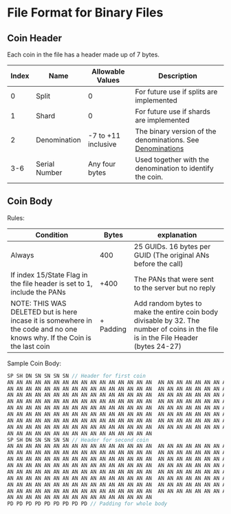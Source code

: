 # File Format for Binary Files

## Coin Header
Each coin in the file has a header made up of 7 bytes. 

Index | Name | Allowable Values | Description
---|---|---|---
0 | Split | 0 | For future use if splits are implemented
1 |Shard | 0 | For future use if shards are implemented
2 | Denomination | -7 to +11 inclusive | The binary version of the denominations. See [Denominations](denominations.md)
3-6 | Serial Number | Any four bytes | Used together with the denomination to identify the coin. 

## Coin Body

Rules:

Condition | Bytes | explanation
---|---|---
Always | 400  | 25 GUIDs. 16 bytes per GUID (The original ANs before the call)
If index 15/State Flag in the file header is set to 1, include the PANs | +400 | The PANs that were sent to the server but no reply
NOTE: THIS WAS DELETED but is here incase it is somewhere in the code and no one knows why. If the Coin is the last coin | + Padding  | Add random bytes to make the entire coin body divisable by 32. The number of coins in the file is in the File Header (bytes 24-27)

<!--
If Coin Type is NFT | +128 | Add 128 Fixed Bytes for the file's Title.
If Coin Type is NFT | +128 | Add 128 Fixed Bytes for the file's Meta Information.
If Coin Type is NFT | + The File Size | The Variable bytes of the file
-->


Sample Coin Body:
```c
SP SH DN SN SN SN SN // Header for first coin
AN AN AN AN AN AN AN AN AN AN AN AN AN AN AN AN  AN AN AN AN AN AN AN AN AN AN AN AN AN AN AN AN  AN AN AN AN AN AN AN AN AN AN AN AN AN AN AN AN   
AN AN AN AN AN AN AN AN AN AN AN AN AN AN AN AN  AN AN AN AN AN AN AN AN AN AN AN AN AN AN AN AN  AN AN AN AN AN AN AN AN AN AN AN AN AN AN AN AN  
AN AN AN AN AN AN AN AN AN AN AN AN AN AN AN AN  AN AN AN AN AN AN AN AN AN AN AN AN AN AN AN AN  AN AN AN AN AN AN AN AN AN AN AN AN AN AN AN AN  
AN AN AN AN AN AN AN AN AN AN AN AN AN AN AN AN  AN AN AN AN AN AN AN AN AN AN AN AN AN AN AN AN  AN AN AN AN AN AN AN AN AN AN AN AN AN AN AN AN  
AN AN AN AN AN AN AN AN AN AN AN AN AN AN AN AN  AN AN AN AN AN AN AN AN AN AN AN AN AN AN AN AN  AN AN AN AN AN AN AN AN AN AN AN AN AN AN AN AN  
AN AN AN AN AN AN AN AN AN AN AN AN AN AN AN AN  AN AN AN AN AN AN AN AN AN AN AN AN AN AN AN AN  AN AN AN AN AN AN AN AN AN AN AN AN AN AN AN AN  
AN AN AN AN AN AN AN AN AN AN AN AN AN AN AN AN  AN AN AN AN AN AN AN AN AN AN AN AN AN AN AN AN  AN AN AN AN AN AN AN AN AN AN AN AN AN AN AN AN  
AN AN AN AN AN AN AN AN AN AN AN AN AN AN AN AN  AN AN AN AN AN AN AN AN AN AN AN AN AN AN AN AN  AN AN AN AN AN AN AN AN AN AN AN AN AN AN AN AN  
AN AN AN AN AN AN AN AN AN AN AN AN AN AN AN AN
SP SH DN SN SN SN SN // Header for second coin
AN AN AN AN AN AN AN AN AN AN AN AN AN AN AN AN  AN AN AN AN AN AN AN AN AN AN AN AN AN AN AN AN  AN AN AN AN AN AN AN AN AN AN AN AN AN AN AN AN   
AN AN AN AN AN AN AN AN AN AN AN AN AN AN AN AN  AN AN AN AN AN AN AN AN AN AN AN AN AN AN AN AN  AN AN AN AN AN AN AN AN AN AN AN AN AN AN AN AN  
AN AN AN AN AN AN AN AN AN AN AN AN AN AN AN AN  AN AN AN AN AN AN AN AN AN AN AN AN AN AN AN AN  AN AN AN AN AN AN AN AN AN AN AN AN AN AN AN AN  
AN AN AN AN AN AN AN AN AN AN AN AN AN AN AN AN  AN AN AN AN AN AN AN AN AN AN AN AN AN AN AN AN  AN AN AN AN AN AN AN AN AN AN AN AN AN AN AN AN  
AN AN AN AN AN AN AN AN AN AN AN AN AN AN AN AN  AN AN AN AN AN AN AN AN AN AN AN AN AN AN AN AN  AN AN AN AN AN AN AN AN AN AN AN AN AN AN AN AN  
AN AN AN AN AN AN AN AN AN AN AN AN AN AN AN AN  AN AN AN AN AN AN AN AN AN AN AN AN AN AN AN AN  AN AN AN AN AN AN AN AN AN AN AN AN AN AN AN AN  
AN AN AN AN AN AN AN AN AN AN AN AN AN AN AN AN  AN AN AN AN AN AN AN AN AN AN AN AN AN AN AN AN  AN AN AN AN AN AN AN AN AN AN AN AN AN AN AN AN  
AN AN AN AN AN AN AN AN AN AN AN AN AN AN AN AN  AN AN AN AN AN AN AN AN AN AN AN AN AN AN AN AN  AN AN AN AN AN AN AN AN AN AN AN AN AN AN AN AN  
AN AN AN AN AN AN AN AN AN AN AN AN AN AN AN AN  
PD PD PD PD PD PD PD PD PD // Padding for whole body 
```
